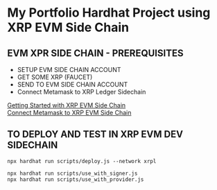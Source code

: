 # My Portfolio Hardhat Project using XRP EVM Side Chain

## EVM XPR SIDE CHAIN - PREREQUISITES

- SETUP EVM SIDE CHAIN ACCOUNT
- GET SOME XRP (FAUCET)
- SEND TO EVM SIDE CHAIN ACCOUNT
- Connect Metamask to XRP Ledger Sidechain

[Getting Started with XRP EVM Side Chain](https://opensource.ripple.com/docs/evm-sidechain/get-started-evm-sidechain/) <br/>
[Connect Metamask to XRP EVM Side Chain](https://opensource.ripple.com/docs/evm-sidechain/connect-metamask-to-xrpl-evm-sidechain/)

## TO DEPLOY AND TEST IN XRP EVM DEV SIDECHAIN

```shell
npx hardhat run scripts/deploy.js --network xrpl
```

```shell
npx hardhat run scripts/use_with_signer.js
npx hardhat run scripts/use_with_provider.js
```
